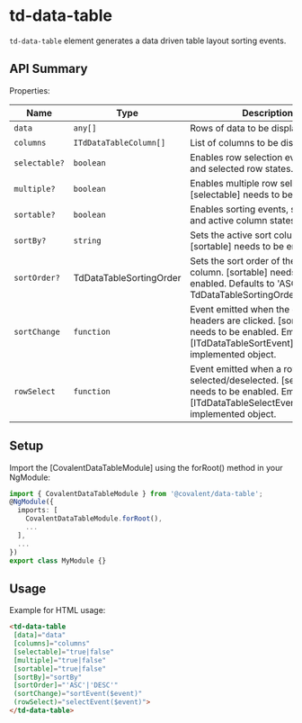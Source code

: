 # td-data-table

`td-data-table` element generates a data driven table layout sorting events.

## API Summary

Properties:

| Name | Type | Description |
| --- | --- | --- |
| `data` | `any[]` | Rows of data to be displayed.
| `columns` | `ITdDataTableColumn[]` | List of columns to be displayed.
| `selectable?` | `boolean` | Enables row selection events, hover and selected row states.
| `multiple?` | `boolean` | Enables multiple row selection. [selectable] needs to be enabled.
| `sortable?` | `boolean` | Enables sorting events, sort icons and active column states.
| `sortBy?` | `string` | Sets the active sort column. [sortable] needs to be enabled.
| `sortOrder?` | TdDataTableSortingOrder | Sets the sort order of the [sortBy] column. [sortable] needs to be enabled. Defaults to 'ASC' or TdDataTableSortingOrder.Ascending
| `sortChange` | `function` | Event emitted when the column headers are clicked. [sortable] needs to be enabled. Emits an [ITdDataTableSortEvent] implemented object.
| `rowSelect` | `function` | Event emitted when a row is selected/deselected. [selectable] needs to be enabled. Emits an [ITdDataTableSelectEvent] implemented object.

## Setup

Import the [CovalentDataTableModule] using the forRoot() method in your NgModule:

```typescript
import { CovalentDataTableModule } from '@covalent/data-table';
@NgModule({
  imports: [
    CovalentDataTableModule.forRoot(),
    ...
  ],
  ...
})
export class MyModule {}
```

## Usage

Example for HTML usage:

 ```html
<td-data-table
  [data]="data"
  [columns]="columns"
  [selectable]="true|false"
  [multiple]="true|false"
  [sortable]="true|false"
  [sortBy]="sortBy"
  [sortOrder]="'ASC'|'DESC'"
  (sortChange)="sortEvent($event)"
  (rowSelect)="selectEvent($event)">
</td-data-table>
 ```
